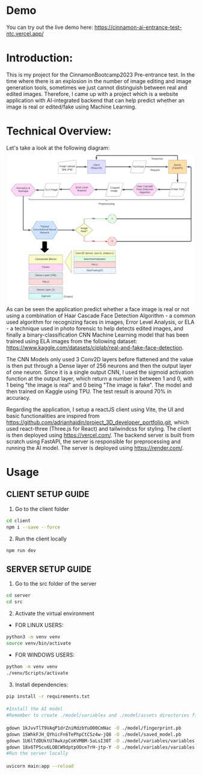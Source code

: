 # Demo

You can try out the live demo here: https://cinnamon-ai-entrance-test-ntc.vercel.app/

# Introduction:

This is my project for the CinnamonBootcamp2023 Pre-entrance test.
In the time where there is an explosion in the number of image editing and image generation tools, sometimes we just cannot distinguish between real and edited images.
Therefore, I came up with a project which is a website application with AI-integrated backend that can help predict whether an image is real or edited/fake using Machine Learning.

# Technical Overview:

Let's take a look at the following diagram:
![Diagram](diagram.png)
As can be seen the application predict whether a face image is real or not using a combination of Haar Cascade Face Detection Algorithm - a common used algorithm for recognizing faces in images, Error Level Analysis, or ELA - a technique used in photo forensic to help detects edited images, and finally a binary-classification CNN Machine Learning model that has been trained using ELA images from the following dataset: https://www.kaggle.com/datasets/ciplab/real-and-fake-face-detection.

The CNN Models only used 3 Conv2D layers before flattened and the value is then put through a Dense layer of 256 neurons and then the output layer of one neuron. Since it is a single output CNN, I used the sigmoid activation function at the output layer, which return a number in between 1 and 0, with 1 being "the image is real" and 0 being "The image is fake". The model and then trained on Kaggle using TPU. The test result is around 70% in accuracy.

Regarding the application, I setup a reactJS client using Vite, the UI and basic functionalities are inspired from https://github.com/adrianhajdin/project_3D_developer_portfolio.git, which used react-three (Three.js for React) and tailwindcss for styling. The client is then deployed using https://vercel.com/. The backend server is built from scratch using FastAPI, the server is responsible for preprocessing and running the AI model. The server is deployed using https://render.com/.

# Usage

## CLIENT SETUP GUIDE 

1. Go to the client folder
```sh
cd client
npm i --save --force
```

2. Run the client locally

```sh
npm run dev
```
## SERVER SETUP GUIDE

1. Go to the src folder of the server

```sh
cd server
cd src
```

2. Activate the virtual environment

- FOR LINUX USERS:

```sh
python3 -m venv venv
source venv/bin/activate
```
- FOR WINDOWS USERS:

```sh
python -m venv venv
./venv/Scripts/activate
```

3. Install dependencies:

```sh
pip install -r requirements.txt

#Install the AI model
#Remember to create ./model/variables and ./model/assets directories first!

gdown 1kJvvTlT9VAqP1drZniMdzbYuO00CmNac -O ./model/fingerprint.pb
gdown 1SWhkFJH_QYhicFn6TePhpCtCSz4w-jQ8 -O ./model/saved_model.pb
gdown 1U6lTdDUktU7AwkzpCoKVMBM-5aLsI30T -O ./model/variables/variables.data-00000-of-00001
gdown 18x6TPScu6LOBCW9dptpOOce7rH-jtp-Y -O ./model/variables/variables.index
#Run the server locally

uvicorn main:app --reload
```
